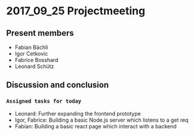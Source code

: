 # 2017_09_25 Projectmeeting
## Present members
- Fabian Bächli
- Igor Cetkovic
- Fabrice Bosshard
- Leonard Schütz

## Discussion and conclusion
### `Assigned tasks for today`
- Leonard: Further expanding the frontend prototype
- Igor, Fabrice: Building a basic Node.js server which listens to a get req
- Fabian: Building a basic react page which interact with a backend

